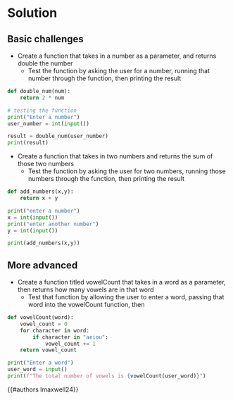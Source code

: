 # Solution

## Basic challenges

- Create a function that takes in a number as a parameter, and returns double the number
	- Test the function by asking the user for a number, running that number through the function, then printing the result
```py
def double_num(num):
	return 2 * num

# testing the function
print("Enter a number")
user_number = int(input())

result = double_num(user_number)
print(result)
```
- Create a function that takes in two numbers and returns the sum of those two numbers
	- Test the function by asking the user for two numbers, running those numbers through the function, then printing the result
```py
def add_numbers(x,y):
	return x + y

print("enter a number")
x = int(input())
print("enter another number")
y = int(input())

print(add_numbers(x,y))
```

## More advanced
- Create a function titled vowelCount that takes in a word as a parameter, then returns how many vowels are in that word
	- Test that function by allowing the user to enter a word, passing that word into the vowelCount function, then
	
```py
def vowelCount(word):
	vowel_count = 0
	for character in word:
		if character in "aeiou":
			vowel_count += 1
	return vowel_count

print("Enter a word")
user_word = input()
print(f"The total number of vowels is {vowelCount(user_word)}")
```


{{#authors lmaxwell24}}